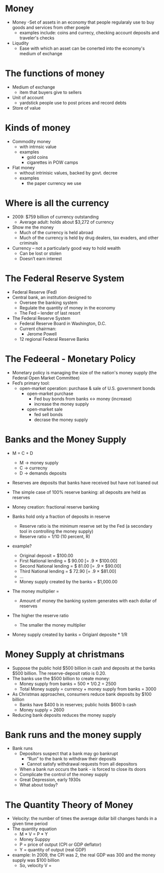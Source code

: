 # Money
- Money
   -Set of assets in an economy that people regularaly use to buy goods and services from other poeple 
   - examples include:
     coins and currecy, checking account deposits and traveler's checks
- Liqudity
  - Ease with which an asset can be conerted into the economy's medium of exchange

# The functions of money
- Medium of exchange
  - item that buyers give to sellers
- Unit of account
  - yardstick people use to post prices and record debts
- Store of value

# Kinds of money
- Commodity money
  - with intrnsic value
  - examples
    - gold coins
    - cigarettes in POW camps
- Flat money
  - without intrinisic values, backed by govt. decree
  - examples
    - the paper currency we use
  
# Where is all the currency
- 2009: $759 billion of currency outstanding
  - Average adult: holds about $3,272 of currency
- Show me the money
  - Much of the currency is held abroad
  - Much of the currency is held by drug dealers, tax evaders, and other criminals
- Currency – not a particularly good way to hold wealth
  - Can be lost or stolen
  - Doesn’t earn interest

# The Federal Reserve System
- Federal Reserve (Fed)
- Central bank, an institution designed to
  - Oversee the banking system
  - Regulate the quantity of money in the economy
  - The Fed – lender of last resort
- The Federal Reserve System
  - Federal Reserve Board in Washington, D.C.
  - Current chairman:
     - Jerome Powell
  - 12 regional Federal Reserve Banks

# The Fedeeral - Monetary Policy
- Monetary policy is managing the size of the nation's money supply (the Federal Open Market Committee)
- Fed’s primary tool:
  - open-market operation: purchase & sale of U.S. government bonds
    - open-market purchase
      - Fed buy bonds from banks <-> money (increase)
      - increase the money supply
    - open-market sale
      - fed sell bonds
      - decrase the money supply

# Banks and the Money Supply
- M = C + D
  - M -> money supply
  - C -> currecny
  - D -> demands deposits
- Reserves are deposits that banks have received but have not loaned out
- The simple case of 100% reserve banking: all deposits are held as reserves
- Money creation: fractional reserve banking
- Banks hold only a fraction of deposits in reserve
  - Reserve ratio is the minimum reserve set by the Fed (a secondary tool in controlling the money supply)
  - Reserve ratio = 1/10 (10 percent, R)

- example?
  - Original deposit = $100.00
  - First National lending = $ 90.00 [= .9 × $100.00]
  - Second National lending = $ 81.00 [= .9 × $90.00]
  - Third National lending = $ 72.90 [= .9 × $81.00]
  - ...
  - Money supply created by the banks = $1,000.00
- The money multiplier =
  - Amount of money the banking system generates with each dollar of reserves
- The higher the reserve ratio
  - The smaller the money multiplier
- Money supply created by banks = Origianl deposite * 1/R

# Money Supply at christmans
- Suppose the public hold $500 billion in cash and deposits at the banks $500 billion.  The reserve-deposit ratio is 0.20.
- The banks use the $500 billion to create money:
  - Money supply from banks = 500 * 1/0.2 = 2500
  - Total Money supply = currency + money supply from banks = 3000
- As Christmas approaches, consumers reduce bank deposits by $100 billion
  - Banks have $400 b in reserves; public holds $600 b cash
  - Money supply = 2600
- Reducing bank deposits reduces the money supply

# Bank runs and the money supply
- Bank runs
  - Depositors suspect that a bank may go bankrupt
    - “Run” to the bank to withdraw their deposits
    - Cannot satisfy withdrawal requests from all depositors
  -  When a bank run occurs the bank - is forced to close its doors
  - Complicate the control of the money supply
  - Great Depression, early 1930s
  - What about today?

# The Quantity Theory of Money
- Velocity: the number of times the average dollar bill changes hands in a given time period
- The quantity equation
  - M \* V = P \* Y
  - Money Supppy
  - P = price of output (CPI or GDP deflator)
  - Y = quantity of output (real GDP)
- example:  In 2009, the CPI was 2, the real GDP was 300 and the money supply was $100 billion
  - So, velocity V = 
